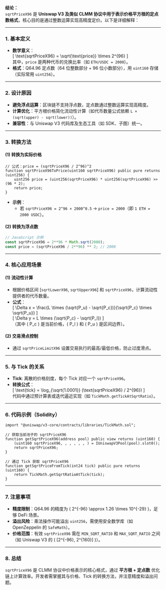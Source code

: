 **结论：**  
`sqrtPriceX96` 是 **Uniswap V3 及类似 CLMM 协议中用于表示价格平方根的定点数格式**，核心目的是通过整数运算实现高精度定价。以下是详细解释：

---

### **1. 基本定义**
- **数学意义**：  
  \[
  \text{sqrtPriceX96} = \sqrt{\text{price}} \times 2^{96}
  \]  
  其中，`price` 是两种代币的兑换比率（如 `ETH/USDC = 2000`）。  
- **格式**：Q64.96 定点数（64 位整数部分 + 96 位小数部分），用 `uint160` 存储（实际常用 `uint256`）。

---

### **2. 设计原因**
- **避免浮点运算**：区块链不支持浮点数，定点数通过整数运算实现高精度。  
- **计算优化**：平方根价格简化流动性计算（如代币数量公式依赖 `L × (sqrt(upper) - sqrt(lower))`）。  
- **兼容性**：与 Uniswap V3 代码库及生态工具（如 SDK、子图）统一。

---

### **3. 转换方法**
#### **(1) 转换为实际价格**
```solidity
// 公式：price = (sqrtPriceX96 / 2^96)^2
function sqrtPriceX96ToPrice(uint160 sqrtPriceX96) public pure returns (uint256) {
    uint256 price = (uint256(sqrtPriceX96) * uint256(sqrtPriceX96) >> (96 * 2);
    return price;
}
```
- **示例**：  
  - 若 `sqrtPriceX96 = 2^96 × 2000^0.5` → `price = 2000`（即 `1 ETH = 2000 USDC`）。

#### **(2) 转换为浮点数**
```javascript
// JavaScript 示例
const sqrtPriceX96 = 2**96 * Math.sqrt(2000);
const price = (sqrtPriceX96 / 2**96) ** 2; // 2000
```

---

### **4. 核心应用场景**
#### **(1) 流动性计算**
- 根据价格区间 [`sqrtLowerX96`, `sqrtUpperX96`] 和 `sqrtPriceX96`，计算流动性提供者的代币数量。
- **公式**：  
  \[
  \Delta x = \frac{L \times (\sqrt{P_u} - \sqrt{P_c})}{\sqrt{P_c} \times \sqrt{P_u}}
  \]  
  \[
  \Delta y = L \times (\sqrt{P_c} - \sqrt{P_l})
  \]  
  （其中 \( P_c \) 是当前价格，\( P_l \) 和 \( P_u \) 是区间边界）。

#### **(2) 交易滑点控制**
- 通过 `sqrtPriceLimitX96` 设置交易执行的最高/最低价格，防止过度滑点。

---

### **5. 与 Tick 的关系**
- **Tick**: 离散的价格刻度，每个 Tick 对应一个 `sqrtPriceX96`。  
- **转换公式**：  
  \[
  \text{tick} = \log_{\sqrt{1.0001}} (\text{sqrtPriceX96} / 2^{96})
  \]  
  代码中通过预计算表或迭代逼近实现（如 `TickMath.getTickAtSqrtRatio`）。

---

### **6. 代码示例（Solidity）**
```solidity
import "@uniswap/v3-core/contracts/libraries/TickMath.sol";

// 获取当前池子的 sqrtPriceX96
function getSqrtPriceX96(address pool) public view returns (uint160) {
    (uint160 sqrtPriceX96, , , , , , ) = IUniswapV3Pool(pool).slot0();
    return sqrtPriceX96;
}

// 通过 Tick 获取 sqrtPriceX96
function getSqrtPriceFromTick(int24 tick) public pure returns (uint160) {
    return TickMath.getSqrtRatioAtTick(tick);
}
```

---

### **7. 注意事项**
- **精度限制**：Q64.96 的精度为 \( 2^{-96} \approx 1.26 \times 10^{-29} \)，足够 DeFi 场景。  
- **溢出风险**：乘法操作可能溢出 `uint256`，需使用安全数学库（如 OpenZeppelin 的 `SafeMath`）。  
- **价格范围**：有效 `sqrtPriceX96` 需在 `MIN_SQRT_RATIO` 和 `MAX_SQRT_RATIO` 之间（如 Uniswap V3 的 \( [2^{-96}, 2^{160}] \)）。

---

### **8. 总结**
`sqrtPriceX96` 是 CLMM 协议中价格表示的核心格式，通过 **平方根 + 定点数** 优化链上计算效率。开发者需掌握其与价格、Tick 的转换方法，并注意精度和溢出问题。